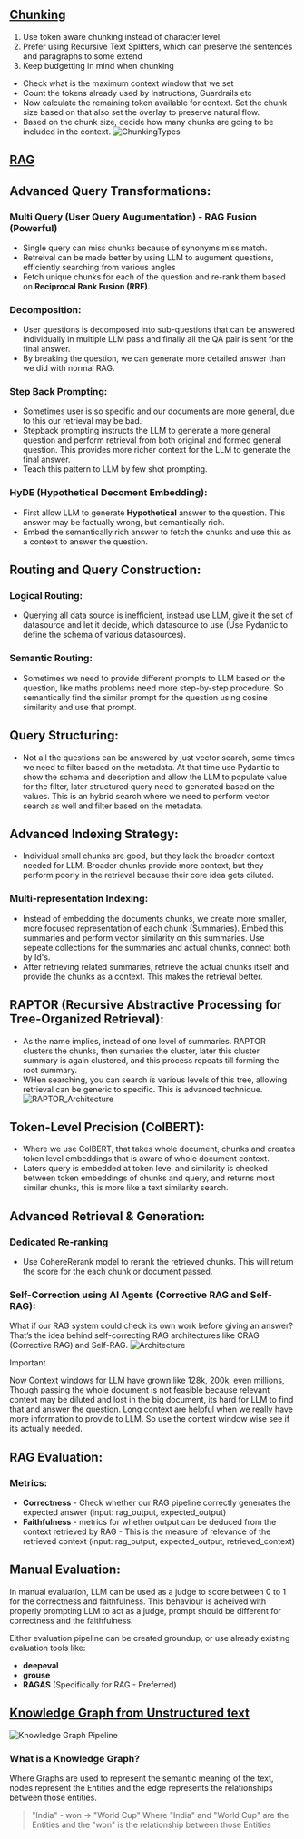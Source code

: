 ## [Chunking](https://ai.gopubby.com/chunking-for-llms-windows-retrieval-and-cost-4e849378f834)
1. Use token aware chunking instead of character level.
2. Prefer using Recursive Text Splitters, which can preserve the sentences and paragraphs to some extend
3. Keep budgetting in mind when chunking
- Check what is the maximum context window that we set
- Count the tokens already used by Instructions, Guardrails etc
- Now calculate the remaining token available for context. Set the chunk size based on that also set the overlay to preserve natural flow.
- Based on the chunk size, decide how many chunks are going to be included in the context.
![ChunkingTypes](https://miro.medium.com/v2/resize:fit:2000/format:webp/1*DK7ioZtQsUpArrZoXeDAzQ.png)

## [RAG](https://levelup.gitconnected.com/building-the-entire-rag-ecosystem-and-optimizing-every-component-8f23349b96a4)
## Advanced Query Transformations:
### Multi Query (User Query Augumentation)  - RAG Fusion (Powerful)
- Single query can miss chunks because of synonyms miss match.
- Retreival can be made better by using LLM to augument questions, efficiently searching from various angles
- Fetch unique chunks for each of the question and re-rank them based on **Reciprocal Rank Fusion (RRF)**.
### Decomposition:
- User questions is decomposed into sub-questions that can be answered individually in multiple LLM pass and finally all the QA pair is sent for the final answer.
-  By breaking the question, we can generate more detailed answer than we did with normal RAG.
### Step Back Prompting:
- Sometimes user is so specific and our documents are more general, due to this our retrieval may be bad.
- Stepback prompting instructs the LLM to generate a more general question and perform retrieval from both original and formed general question. This provides more richer context for the LLM to generate the final answer.
- Teach this pattern to LLM by few shot prompting.
### HyDE (Hypothetical Decoment Embedding):
- First allow LLM to generate **Hypothetical** answer to the question. This answer may be factually wrong, but semantically rich.
- Embed the semantically rich answer to fetch the chunks and use this as a context to answer the question.
## Routing and Query Construction:
### Logical Routing:
- Querying all data source is inefficient, instead use LLM, give it the set of datasource and let it decide, which datasource to use (Use Pydantic to define the schema of various datasources).
### Semantic Routing:
- Sometimes we need to provide different prompts to LLM based on the question, like maths problems need more step-by-step procedure. So semantically find the similar prompt for the question using cosine similarity and use that prompt.
## Query Structuring:
- Not all the questions can be answered by just vector search, some times we need to filter based on the metadata. At that time use Pydantic to show the schema and description and allow the LLM to populate value for the filter, later structured query need to generated based on the values. This is an hybrid search where we need to perform vector search as well and filter based on the metadata.
## Advanced Indexing Strategy:
- Individual small chunks are good, but they lack the broader context needed for LLM. Broader chunks provide more context, but they perform poorly in the retrieval because their core idea gets diluted.
### Multi-representation Indexing:
- Instead of embedding the documents chunks, we create more smaller, more focused representation of each chunk (Summaries). Embed this summaries and perform vector similarity on this summaries. Use sepeate collections for the summaries and actual chunks, connect both by Id's. 
- After retrieving related summaries, retrieve the actual chunks itself and provide the chunks as a context. This makes the retrieval better.
## RAPTOR (Recursive Abstractive Processing for Tree-Organized Retrieval):
- As the name implies, instead of one level of summaries. RAPTOR clusters the chunks, then sumaries the cluster, later this cluster summary is again clustered, and this process repeats till forming the root summary.
- WHen searching, you can search is various levels of this tree, allowing retrieval can be generic to specific. This is advanced technique.
![RAPTOR_Architecture](https://miro.medium.com/v2/resize:fit:4800/format:webp/1*95v0K13O2rvsAYJ96ldhew.png)

## Token-Level Precision (ColBERT):
- Where we use ColBERT, that takes whole document, chunks and creates token level embeddings that is aware of whole document context.
- Laters query is embedded at token level and similarity is checked between token embeddings of chunks and query, and returns most similar chunks, this is more like a text similarity search.

## Advanced Retrieval & Generation:
### Dedicated Re-ranking
- Use CohereRerank model to rerank the retrieved chunks. This will return the score for the each chunk or document passed.

### Self-Correction using AI Agents (Corrective RAG and Self-RAG):
What if our RAG system could check its own work before giving an answer? That’s the idea behind self-correcting RAG architectures like CRAG (Corrective RAG) and Self-RAG.
![Architecture](https://miro.medium.com/v2/resize:fit:1400/format:webp/1*LpQrsvNj09aJPMhhh4fc-A.png)

> [!IMPORTANT]
> Now Context windows for LLM have grown like 128k, 200k, even millions, Though passing the whole document is not feasible because relevant context may be diluted and lost in the big document, its hard for LLM to find that and answer the question. Long context are helpful when we really have more information to provide to LLM. So use the context window wise see if its actually needed.

## RAG Evaluation:
### Metrics:
- **Correctness** - Check whether our RAG pipeline correctly generates the expected answer (input: rag_output, expected_output)
- **Faithfulness** - metrics for whether output can be deduced from the context retrieved by RAG - This is the measure of relevance of the retrieved context (input: rag_output, expected_output, retrieved_context)

## Manual Evaluation:
In manual evaluation, LLM can be used as a judge to score between 0 to 1 for the correctness and faithfulness. This behaviour is acheived with properly prompting LLM to act as a judge, prompt should be different for correctness and the faithfulness.

Either evaluation pipeline can be created groundup, or use already existing evaluation tools like:
- **deepeval**
- **grouse**
- **RAGAS** (Specifically for RAG - Preferred)

## [Knowledge Graph from Unstructured text](https://levelup.gitconnected.com/converting-unstructured-data-into-a-knowledge-graph-using-an-end-to-end-pipeline-552a508045f9)

![Knowledge Graph Pipeline](https://miro.medium.com/v2/resize:fit:2000/format:webp/0*0qc1cmscKaU9JiHp.png)

### What is a Knowledge Graph?
Where Graphs are used to represent the semantic meaning of the text, nodes represent the Entities and the edge represents the relationships between those entities.

> "India" - won -> "World Cup"
> Where "India" and "World Cup" are the Entities and the "won" is the relationship between those Entities
